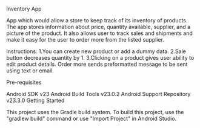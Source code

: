 Inventory App

App which would allow a store to keep track of its inventory of products.
The app stores information about price, quantity available, supplier, and a picture of the product. 
It also allows user to track sales and shipments and make it easy for the user to order more from the listed supplier.

Instructions:
1.You can create new product or add a dummy data.
2.Sale button decreases quantity by 1.
3.Clicking on a product gives user ability to edit product details. Order more sends preformatted message to be sent using text or email.

Pre-requisites

Android SDK v23 Android Build Tools v23.0.2 Android Support Repository v23.3.0 Getting Started

This project uses the Gradle build system. To build this project, use the "gradlew build" command or use "Import Project" in Android Studio.
